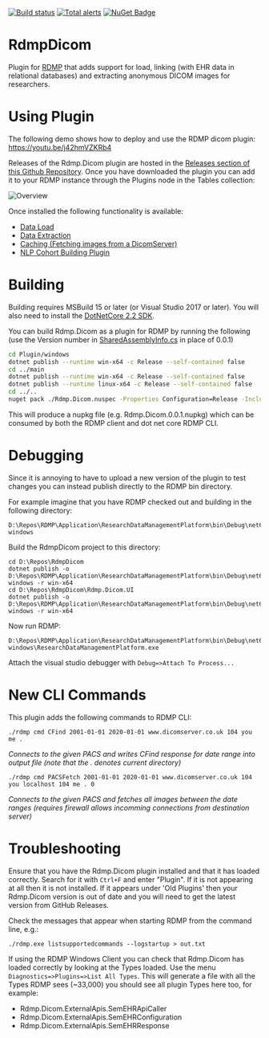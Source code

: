 [![Build status](https://github.com/HicServices/RdmpDicom/actions/workflows/dotnet-core.yml/badge.svg)](https://github.com/HicServices/RdmpDicom/actions/workflows/dotnet-core.yml) [![Total alerts](https://img.shields.io/lgtm/alerts/g/HicServices/RdmpDicom.svg?logo=lgtm&logoWidth=18)](https://lgtm.com/projects/g/HicServices/RdmpDicom/alerts/) [![NuGet Badge](https://buildstats.info/nuget/HIC.RDMP.Dicom)](https://buildstats.info/nuget/HIC.RDMP.Dicom)

# RdmpDicom
Plugin for [RDMP](https://github.com/HicServices/RDMP) that adds support for load, linking (with EHR data in relational databases) and extracting anonymous DICOM images for researchers.


# Using Plugin

The following demo shows how to deploy and use the RDMP dicom plugin:
https://youtu.be/j42hmVZKRb4

Releases of the Rdmp.Dicom plugin are hosted in the [Releases section of this Github Repository](https://github.com/HicServices/RdmpDicom/releases).  Once you have downloaded the plugin you can add it to your RDMP instance through the Plugins node in the Tables collection:

![Overview](./Documentation/Images/AddPlugin.png)

Once installed the following functionality is available:

- [Data Load](./Documentation/DataLoad.md)
- [Data Extraction](./Documentation/DataExtraction.md)
- [Caching (Fetching images from a DicomServer)](./Documentation/Caching.md)
- [NLP Cohort Building Plugin](./Documentation/NlpPlugin.md)

# Building

Building requires MSBuild 15 or later (or Visual Studio 2017 or later).  You will also need to install the [DotNetCore 2.2 SDK](https://dotnet.microsoft.com/download).

You can build Rdmp.Dicom as a plugin for RDMP by running the following (use the Version number in [SharedAssemblyInfo.cs](SharedAssemblyInfo.cs) in place of 0.0.1)

```bash
cd Plugin/windows
dotnet publish --runtime win-x64 -c Release --self-contained false
cd ../main
dotnet publish --runtime win-x64 -c Release --self-contained false
dotnet publish --runtime linux-x64 -c Release --self-contained false
cd ../..
nuget pack ./Rdmp.Dicom.nuspec -Properties Configuration=Release -IncludeReferencedProjects -Symbols -Version 0.0.1
```

This will produce a nupkg file (e.g. Rdmp.Dicom.0.0.1.nupkg) which can be consumed by both the RDMP client and dot net core RDMP CLI.

# Debugging
Since it is annoying to have to upload a new version of the plugin to test changes you can instead publish directly to the RDMP bin directory.

For example imagine that you have RDMP checked out and building in the following directory:
```
D:\Repos\RDMP\Application\ResearchDataManagementPlatform\bin\Debug\net6.0-windows
```

Build the RdmpDicom project to this directory:

```
cd D:\Repos\RdmpDicom
dotnet publish -o D:\Repos\RDMP\Application\ResearchDataManagementPlatform\bin\Debug\net6.0-windows -r win-x64
cd D:\Repos\RdmpDicom\Rdmp.Dicom.UI
dotnet publish -o D:\Repos\RDMP\Application\ResearchDataManagementPlatform\bin\Debug\net6.0-windows -r win-x64
```

Now run RDMP:
```
D:\Repos\RDMP\Application\ResearchDataManagementPlatform\bin\Debug\net6.0-windows\ResearchDataManagementPlatform.exe
```

Attach the visual studio debugger with `Debug=>Attach To Process...`



# New CLI Commands

This plugin adds the following commands to RDMP CLI:

```
./rdmp cmd CFind 2001-01-01 2020-01-01 www.dicomserver.co.uk 104 you me .
```
_Connects to the given PACS and writes CFind response for date range into output file (note that the . denotes current directory)_


```
./rdmp cmd PACSFetch 2001-01-01 2020-01-01 www.dicomserver.co.uk 104 you localhost 104 me . 0
```
_Connects to the given PACS and fetches all images between the date ranges (requires firewall allows incomming connections from destination server)_

# Troubleshooting
Ensure that you have the Rdmp.Dicom plugin installed and that it has loaded correctly.  Search for it with `Ctrl+F` and enter "Plugin".  If it is not appearing at all then it is not installed.  If it appears under 'Old Plugins' then your Rdmp.Dicom version is out of date and you will need to get the latest version from GitHub Releases.

Check the messages that appear when starting RDMP from the command line, e.g.:

`./rdmp.exe listsupportedcommands --logstartup > out.txt`

If using the RDMP Windows Client you can check that Rdmp.Dicom has loaded correctly by looking at the Types loaded.  Use the menu  `Diagnostics=>Plugins=>List All Types`.  This will generate a file with all the Types RDMP sees (~33,000) you should see all plugin Types here too, for example:

- Rdmp.Dicom.ExternalApis.SemEHRApiCaller
- Rdmp.Dicom.ExternalApis.SemEHRConfiguration
- Rdmp.Dicom.ExternalApis.SemEHRResponse

